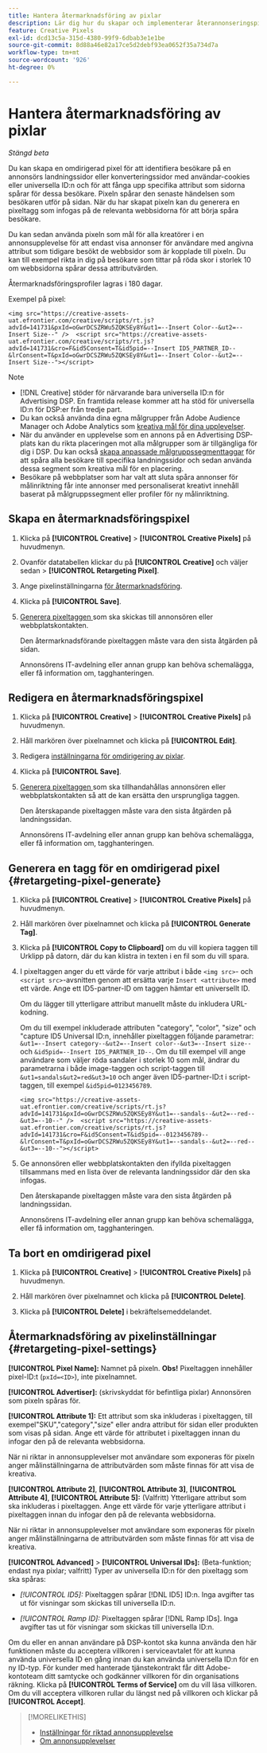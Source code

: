 ```yaml
---
title: Hantera återmarknadsföring av pixlar
description: Lär dig hur du skapar och implementerar återannonseringspixlar som ska användas som mål för annonsupplevelser.
feature: Creative Pixels
exl-id: dcd13c5a-315d-4380-99f9-6dbab3e1e1be
source-git-commit: 8d88a46e82a17ce5d2debf93ea0652f35a734d7a
workflow-type: tm+mt
source-wordcount: '926'
ht-degree: 0%

---
```


# Hantera återmarknadsföring av pixlar

*Stängd beta*

<!-- Note to self: These aren't segments -- we don't create a pool of users. -->

Du kan skapa en omdirigerad pixel för att identifiera besökare på en annonsörs landningssidor eller konverteringssidor med användar-cookies eller universella ID:n och för att fånga upp specifika attribut som sidorna spårar för dessa besökare. Pixeln spårar den senaste händelsen som besökaren utför på sidan. När du har skapat pixeln kan du generera en pixeltagg som infogas på de relevanta webbsidorna för att börja spåra besökare.<!-- Note to self: surfer id=cookie or universal ID -->

Du kan sedan använda pixeln som mål för alla kreatörer i en annonsupplevelse för att endast visa annonser för användare med angivna attribut som tidigare besökt de webbsidor som är kopplade till pixeln. Du kan till exempel rikta in dig på besökare som tittar på röda skor i storlek 10 om webbsidorna spårar dessa attributvärden.<!-- better example? Make sure they match attribute examples below -->

Återmarknadsföringsprofiler lagras i 180 dagar.

Exempel på pixel:

```
<img src="https://creative-assets-uat.efrontier.com/creative/scripts/rt.js?advId=141731&pxId=oGwrDCSZRWu5ZQKSEy8Y&ut1=--Insert Color--&ut2=--Insert Size--" />  <script src="https://creative-assets-uat.efrontier.com/creative/scripts/rt.js?advId=141731&cro=F&id5Consent=T&id5pid=--Insert ID5_PARTNER_ID--&lrConsent=T&pxId=oGwrDCSZRWu5ZQKSEy8Y&ut1=--Insert Color--&ut2=--Insert Size--"></script>
```

>[!NOTE]
>
> * [!DNL Creative] stöder för närvarande bara universella ID:n för Advertising DSP. En framtida release kommer att ha stöd för universella ID:n för DSP:er från tredje part.<!-- Clarify this and reword as needed -->
>* Du kan också använda dina egna målgrupper från Adobe Audience Manager och Adobe Analytics som [kreativa mål för dina upplevelser](/help/creative/experiences/experience-settings-targeting.md).
>* När du använder en upplevelse som en annons på en Advertising DSP-plats kan du rikta placeringen mot alla målgrupper som är tillgängliga för dig i DSP. Du kan också [skapa anpassade målgruppssegmenttaggar](/help/dsp/audiences/custom-segment-create.md) för att spåra alla besökare till specifika landningssidor och sedan använda dessa segment som kreativa mål för en placering.
>* Besökare på webbplatser som har valt att sluta spåra annonser för målinriktning får inte annonser med personaliserat kreativt innehåll baserat på målgruppssegment eller profiler för ny målinriktning.

## Skapa en återmarknadsföringspixel

1. Klicka på **[!UICONTROL Creative]** > **[!UICONTROL Creative Pixels]** på huvudmenyn.

1. Ovanför datatabellen klickar du på **[!UICONTROL Creative]** och väljer sedan > **[!UICONTROL Retargeting Pixel]**.

1. Ange pixelinställningarna [för återmarknadsföring](#retargeting-pixel-settings).

1. Klicka på **[!UICONTROL Save]**.

1. [Generera pixeltaggen ](#retargeting-pixel-generate) som ska skickas till annonsören eller webbplatskontakten.

   Den återmarknadsförande pixeltaggen måste vara den sista åtgärden på sidan.<!-- verify here and below -->

   Annonsörens IT-avdelning eller annan grupp kan behöva schemalägga, eller få information om, tagghanteringen.

## Redigera en återmarknadsföringspixel

1. Klicka på **[!UICONTROL Creative]** > **[!UICONTROL Creative Pixels]** på huvudmenyn.

1. Håll markören över pixelnamnet och klicka på **[!UICONTROL Edit]**.

1. Redigera [inställningarna för omdirigering av pixlar](#retargeting-pixel-settings).

1. Klicka på **[!UICONTROL Save]**.

1. [Generera pixeltaggen ](#retargeting-pixel-generate) som ska tillhandahållas annonsören eller webbplatskontakten så att de kan ersätta den ursprungliga taggen.

   Den återskapande pixeltaggen måste vara den sista åtgärden på landningssidan.

   Annonsörens IT-avdelning eller annan grupp kan behöva schemalägga, eller få information om, tagghanteringen.

## Generera en tagg för en omdirigerad pixel {#retargeting-pixel-generate}

1. Klicka på **[!UICONTROL Creative]** > **[!UICONTROL Creative Pixels]** på huvudmenyn.

1. Håll markören över pixelnamnet och klicka på **[!UICONTROL Generate Tag]**.

1. Klicka på **[!UICONTROL Copy to Clipboard]** om du vill kopiera taggen till Urklipp på datorn, där du kan klistra in texten i en fil som du vill spara.

1. I pixeltaggen anger du ett värde för varje attribut i både `<img src>`- och `<script src>`-avsnitten genom att ersätta varje `Insert <attribute>` med ett värde. Ange ett ID5-partner-ID om taggen hämtar ett universellt ID.

   Om du lägger till ytterligare attribut manuellt måste du inkludera URL-kodning.

   Om du till exempel inkluderade attributen &quot;category&quot;, &quot;color&quot;, &quot;size&quot; och &quot;capture ID5 Universal ID:n, innehåller pixeltaggen följande parametrar: `&ut1=--Insert category--&ut2=--Insert color--&ut3=--Insert size--` och `&id5pid=--Insert ID5_PARTNER_ID--`. Om du till exempel vill ange användare som väljer röda sandaler i storlek 10 som mål, ändrar du parametrarna i både image-taggen och script-taggen till `&ut1=sandals&ut2=red&ut3=10` och anger även ID5-partner-ID:t i script-taggen, till exempel `&id5pid=0123456789`.

   `<img src="https://creative-assets-uat.efrontier.com/creative/scripts/rt.js?advId=141731&pxId=oGwrDCSZRWu5ZQKSEy8Y&ut1=--sandals--&ut2=--red--&ut3=--10--" />  <script src="https://creative-assets-uat.efrontier.com/creative/scripts/rt.js?advId=141731&cro=F&id5Consent=T&id5pid=--0123456789--&lrConsent=T&pxId=oGwrDCSZRWu5ZQKSEy8Y&ut1=--sandals--&ut2=--red--&ut3=--10--"></script>`

1. Ge annonsören eller webbplatskontakten den ifyllda pixeltaggen tillsammans med en lista över de relevanta landningssidor där den ska infogas.

   Den återskapande pixeltaggen måste vara den sista åtgärden på landningssidan.

   Annonsörens IT-avdelning eller annan grupp kan behöva schemalägga, eller få information om, tagghanteringen.

## Ta bort en omdirigerad pixel

1. Klicka på **[!UICONTROL Creative]** > **[!UICONTROL Creative Pixels]** på huvudmenyn.

1. Håll markören över pixelnamnet och klicka på **[!UICONTROL Delete]**.

1. Klicka på **[!UICONTROL Delete]** i bekräftelsemeddelandet.

## Återmarknadsföring av pixelinställningar {#retargeting-pixel-settings}

**[!UICONTROL Pixel Name]:** Namnet på pixeln. **Obs!** Pixeltaggen innehåller pixel-ID:t (`pxId=<ID>`), inte pixelnamnet.

**[!UICONTROL Advertiser]:** (skrivskyddat för befintliga pixlar) Annonsören som pixeln spåras för.

**[!UICONTROL Attribute 1]:** Ett attribut som ska inkluderas i pixeltaggen, till exempel&quot;SKU&quot;,&quot;category&quot;,&quot;size&quot; eller andra attribut för sidan eller produkten som visas på sidan. Ange ett värde för attributet i pixeltaggen innan du infogar den på de relevanta webbsidorna.

När ni riktar in annonsupplevelser mot användare som exponeras för pixeln anger målinställningarna de attributvärden som måste finnas för att visa de kreativa.

**[!UICONTROL Attribute 2]**, **[!UICONTROL Attribute 3]**, **[!UICONTROL Attribute 4]**, **[!UICONTROL Attribute 5]:** (Valfritt) Ytterligare attribut som ska inkluderas i pixeltaggen. Ange ett värde för varje ytterligare attribut i pixeltaggen innan du infogar den på de relevanta webbsidorna.

När ni riktar in annonsupplevelser mot användare som exponeras för pixeln anger målinställningarna de attributvärden som måste finnas för att visa de kreativa.

**[!UICONTROL Advanced]** > **[!UICONTROL Universal IDs]:** (Beta-funktion; endast nya pixlar; valfritt) Typer av universella ID:n för den pixeltagg som ska spåras:

* *[!UICONTROL ID5]:* Pixeltaggen spårar [!DNL ID5] ID:n. Inga avgifter tas ut för visningar som skickas till universella ID:n.

* *[!UICONTROL Ramp ID]:* Pixeltaggen spårar [!DNL Ramp IDs]. Inga avgifter tas ut för visningar som skickas till universella ID:n.

Om du eller en annan användare på DSP-kontot ska kunna använda den här funktionen måste du acceptera villkoren i serviceavtalet för att kunna använda universella ID en gång innan du kan använda universella ID:n för en ny ID-typ. För kunder med hanterade tjänstekontrakt får ditt Adobe-kontoteam ditt samtycke och godkänner villkoren för din organisations räkning. Klicka på **[!UICONTROL Terms of Service]** om du vill läsa villkoren. Om du vill acceptera villkoren rullar du längst ned på villkoren och klickar på **[!UICONTROL Accept]**.

>[!MORELIKETHIS]
>
>* [Inställningar för riktad annonsupplevelse](/help/creative/experiences/experience-settings-targeting.md)
>* [Om annonsupplevelser](/help/creative/experiences/experience-about.md)
